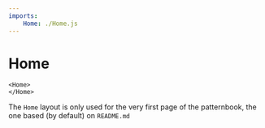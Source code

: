 ```yaml
---
imports:
    Home: ./Home.js
---
```


Home
====

```demo jsx
<Home>
</Home>
```

The `Home` layout is only used for the very first page of
the patternbook, the one based (by default) on `README.md`
